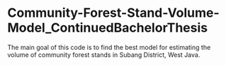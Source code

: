 # Community-Forest-Stand-Volume-Model_ContinuedBachelorThesis
The main goal of this code is to find the best model for estimating the volume of community forest stands in Subang District, West Java.
